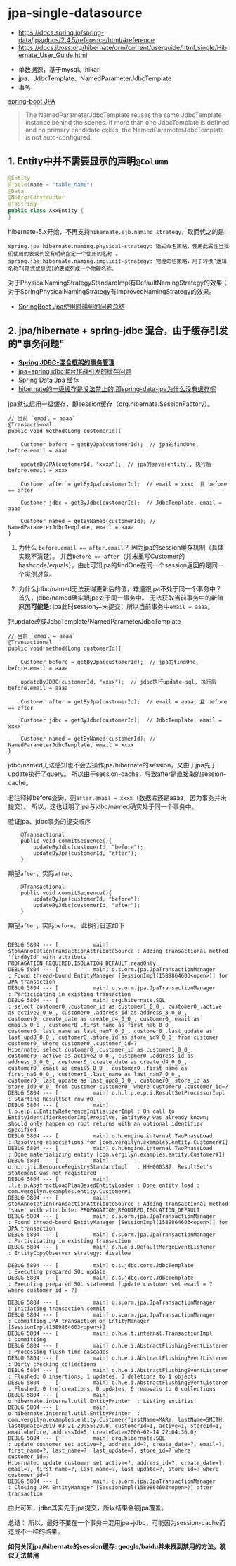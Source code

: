 # jpa-single-datasource

+ <https://docs.spring.io/spring-data/jpa/docs/2.4.5/reference/html/#reference>
+ <https://docs.jboss.org/hibernate/orm/current/userguide/html_single/Hibernate_User_Guide.html>

- 单数据源，基于mysql、hikari
- jpa、JdbcTemplate、NamedParameterJdbcTemplate
- 事务

[spring-boot JPA ](https://docs.spring.io/spring-boot/docs/2.1.2.RELEASE/reference/htmlsingle/#boot-features-jpa-and-spring-data)

> The NamedParameterJdbcTemplate reuses the same JdbcTemplate instance behind the scenes. 
> If more than one JdbcTemplate is defined and no primary candidate exists, the NamedParameterJdbcTemplate is not auto-configured.

## 1. Entity中并不需要显示的声明`@Column`
``` java
@Entity
@Table(name = "table_name")
@Data
@NoArgsConstructor
@ToString
public class XxxEntity {
}
```

hibernate-5.x开始，不再支持`hibernate.ejb.naming_strategy`，取而代之的是:
```
spring.jpa.hibernate.naming.physical-strategy: 隐式命名策略，使用此属性当我们使用的表或列没有明确指定一个使用的名称 。
spring.jpa.hibernate.naming.implicit-strategy: 物理命名策略，用于转换“逻辑名称”(隐式或显式)的表或列成一个物理名称。
```

对于PhysicalNamingStrategyStandardImpl有DefaultNamingStrategy的效果；
对于SpringPhysicalNamingStrategy有ImprovedNamingStrategy的效果。

- [SpringBoot Jpa使用时碰到的问题总结](https://www.jianshu.com/p/fc2c79814956)

## 2. jpa/hibernate + spring-jdbc 混合，由于缓存引发的"事务问题"

[jpa+spring jdbc混合作战引发的缓存问题]: https://blog.csdn.net/xiejx618/article/details/42130165
[Spring JDBC-混合框架的事务管理]: https://www.cnblogs.com/shitaotao/p/7616336.html
[Spring Data Jpa 缓存]: https://blog.csdn.net/chenjianandiyi/article/details/52261564
[hibernate的一级缓存是没法禁止的,那spring-data-jpa为什么没有缓存呢]: https://www.oschina.net/question/3283783_2265568

- **[Spring JDBC-混合框架的事务管理]**
- [jpa+spring jdbc混合作战引发的缓存问题]
- [Spring Data Jpa 缓存]
- [hibernate的一级缓存是没法禁止的,那spring-data-jpa为什么没有缓存呢]

jpa默认启用一级缓存，即session缓存（org.hibernate.SessionFactory）。

```
// 当前 `email = aaaa`
@Transactional
public void method(Long customerId){
   
    Customer before = getByJpa(customerId);  // jpa的findOne, before.email = aaaa
    
    updateByJPA(customerId, "xxxx");  // jpa的save(entity), 执行后 before.email = xxxx
    
    Customer after = getByJpa(customerId);  // email = xxxx, 且 before == after
    
    Customer jdbc = getByJdbc(customerId);  // JdbcTemplate, email = aaaa 
    
    Customer named = getByNamed(customerId); // NamedParameterJdbcTemplate, email = aaaa 
}

```

1. 为什么 `before.email == after.email`？
因为jpa的session缓存机制（具体实现不清楚）。
并且`before == after`（并未重写Customer的hashcode/equals），由此可知jpa的findOne在同一个session返回的是同一个实例对象。

2. 为什么jdbc/named无法获得更新后的值，难道跟jpa不处于同一个事务中？
首先，jdbc/named确实跟jpa处于同一事务中。
无法获取当前事务中的新值原因**可能是**: jpa此时session并未提交，所以当前事务中`email = aaaa`。


把update改成JdbcTemplate/NamedParameterJdbcTemplate
```
// 当前 `email = aaaa`
@Transactional
public void method(Long customerId){
   
    Customer before = getByJpa(customerId);  // jpa的findOne, before.email = aaaa
    
    updateByJDBC(customerId, "xxxx");  // jdbc执行update-sql, 执行后 before.email = aaaa
    
    Customer after = getByJpa(customerId);  // email = aaaa, 且 before == after
    
    Customer jdbc = getByJdbc(customerId);  // JdbcTemplate, email = xxxx 
    
    Customer named = getByNamed(customerId); // NamedParameterJdbcTemplate, email = xxxx 
}

```


jdbc/named无法感知也不会去操作jpa/hibernate的session，又由于jpa先于update执行了query。
所以由于session-cache，导致after是直接取的session-cache。

若注释掉before查询，则`after.email = xxxx`（数据库还是aaaa，因为事务并未提交）。
所以，这也证明了jpa与jdbc/named确实处于同一个事务中。


验证jpa、jdbc事务的提交顺序

```
    @Transactional
    public void commitSequence(){
        updateByJdbc(customerId, "before");
        updateByJpa(customerId, "after");
    }
```
期望`after`，实际`after`。

```
    @Transactional
    public void commitSequence(){
        updateByJpa(customerId, "before");
        updateByJdbc(customerId, "after");
    }
```
期望`after`，实际`before`。 此执行日志如下
```

DEBUG 5804 --- [           main] stomAnnotationTransactionAttributeSource : Adding transactional method 'findById' with attribute: PROPAGATION_REQUIRED,ISOLATION_DEFAULT,readOnly
DEBUG 5804 --- [           main] o.s.orm.jpa.JpaTransactionManager        : Found thread-bound EntityManager [SessionImpl(1589864603<open>)] for JPA transaction
DEBUG 5804 --- [           main] o.s.orm.jpa.JpaTransactionManager        : Participating in existing transaction
DEBUG 5804 --- [           main] org.hibernate.SQL                        : select customer0_.customer_id as customer1_0_0_, customer0_.active as active2_0_0_, customer0_.address_id as address_3_0_0_, customer0_.create_date as create_d4_0_0_, customer0_.email as email5_0_0_, customer0_.first_name as first_na6_0_0_, customer0_.last_name as last_nam7_0_0_, customer0_.last_update as last_upd8_0_0_, customer0_.store_id as store_id9_0_0_ from customer customer0_ where customer0_.customer_id=?
Hibernate: select customer0_.customer_id as customer1_0_0_, customer0_.active as active2_0_0_, customer0_.address_id as address_3_0_0_, customer0_.create_date as create_d4_0_0_, customer0_.email as email5_0_0_, customer0_.first_name as first_na6_0_0_, customer0_.last_name as last_nam7_0_0_, customer0_.last_update as last_upd8_0_0_, customer0_.store_id as store_id9_0_0_ from customer customer0_ where customer0_.customer_id=?
DEBUG 5804 --- [           main] o.h.l.p.e.p.i.ResultSetProcessorImpl     : Starting ResultSet row #0
DEBUG 5804 --- [           main] l.p.e.p.i.EntityReferenceInitializerImpl : On call to EntityIdentifierReaderImpl#resolve, EntityKey was already known; should only happen on root returns with an optional identifier specified
DEBUG 5804 --- [           main] o.h.engine.internal.TwoPhaseLoad         : Resolving associations for [com.vergilyn.examples.entity.Customer#1]
DEBUG 5804 --- [           main] o.h.engine.internal.TwoPhaseLoad         : Done materializing entity [com.vergilyn.examples.entity.Customer#1]
DEBUG 5804 --- [           main] o.h.r.j.i.ResourceRegistryStandardImpl   : HHH000387: ResultSet's statement was not registered
DEBUG 5804 --- [           main] .l.e.p.AbstractLoadPlanBasedEntityLoader : Done entity load : com.vergilyn.examples.entity.Customer#1
DEBUG 5804 --- [           main] stomAnnotationTransactionAttributeSource : Adding transactional method 'save' with attribute: PROPAGATION_REQUIRED,ISOLATION_DEFAULT
DEBUG 5804 --- [           main] o.s.orm.jpa.JpaTransactionManager        : Found thread-bound EntityManager [SessionImpl(1589864603<open>)] for JPA transaction
DEBUG 5804 --- [           main] o.s.orm.jpa.JpaTransactionManager        : Participating in existing transaction
DEBUG 5804 --- [           main] o.h.e.i.DefaultMergeEventListener        : EntityCopyObserver strategy: disallow

DEBUG 5804 --- [           main] o.s.jdbc.core.JdbcTemplate               : Executing prepared SQL update
DEBUG 5804 --- [           main] o.s.jdbc.core.JdbcTemplate               : Executing prepared SQL statement [update customer set email = ? where customer_id = ?]

DEBUG 5804 --- [           main] o.s.orm.jpa.JpaTransactionManager        : Initiating transaction commit
DEBUG 5804 --- [           main] o.s.orm.jpa.JpaTransactionManager        : Committing JPA transaction on EntityManager [SessionImpl(1589864603<open>)]
DEBUG 5804 --- [           main] o.h.e.t.internal.TransactionImpl         : committing
DEBUG 5804 --- [           main] o.h.e.i.AbstractFlushingEventListener    : Processing flush-time cascades
DEBUG 5804 --- [           main] o.h.e.i.AbstractFlushingEventListener    : Dirty checking collections
DEBUG 5804 --- [           main] o.h.e.i.AbstractFlushingEventListener    : Flushed: 0 insertions, 1 updates, 0 deletions to 1 objects
DEBUG 5804 --- [           main] o.h.e.i.AbstractFlushingEventListener    : Flushed: 0 (re)creations, 0 updates, 0 removals to 0 collections
DEBUG 5804 --- [           main] o.hibernate.internal.util.EntityPrinter  : Listing entities:
DEBUG 5804 --- [           main] o.hibernate.internal.util.EntityPrinter  : com.vergilyn.examples.entity.Customer{firstName=MARY, lastName=SMITH, lastUpdate=2019-03-21 20:55:20.0, customerId=1, active=1, storeId=1, email=before, addressId=5, createDate=2006-02-14 22:04:36.0}
DEBUG 5804 --- [           main] org.hibernate.SQL                        : update customer set active=?, address_id=?, create_date=?, email=?, first_name=?, last_name=?, last_update=?, store_id=? where customer_id=?
Hibernate: update customer set active=?, address_id=?, create_date=?, email=?, first_name=?, last_name=?, last_update=?, store_id=? where customer_id=?
DEBUG 5804 --- [           main] o.s.orm.jpa.JpaTransactionManager        : Closing JPA EntityManager [SessionImpl(1589864603<open>)] after transaction
```
由此可知，jdbc其实先于jpa提交，所以结果会被jpa覆盖。    
    

总结：
  所以，最好不要在一个事务中混用jpa+jdbc，可能因为session-cache而造成不一样的结果。
  
**如何关闭jpa/hibernate的session缓存: google/baidu并未找到禁用的方法，貌似无法禁用**




